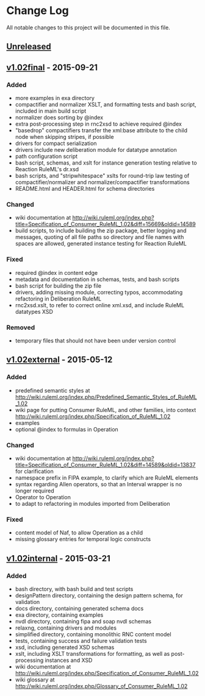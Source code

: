 # Change Log
All notable changes to this project will be documented in this file.

## [Unreleased][unreleased]

## [v1.02final] - 2015-09-21

### Added
- more examples in exa directory
- compactifier and normalizer XSLT, and formatting tests and bash script, included in main build script
- normalizer does sorting by @index
- extra post-processing step in rnc2xsd to achieve required @index
- "basedrop" compactifiers transfer the xml:base attribute to the child node when skipping stripes, if possible
- drivers for compact serialization
- drivers include new deliberation module for datatype annotation
- path configuration script
- bash script, schemas, and xslt for instance generation testing relative to Reaction RuleML's dr.xsd
- bash scripts, and "stripwhitespace" xslts for round-trip law testing of compactifier/normalizer and normalizer/compactifier transformations
- README.html and HEADER.html for schema directories

### Changed
- wiki documentation at http://wiki.ruleml.org/index.php?title=Specification_of_Consumer_RuleML_1.02&diff=15669&oldid=14589
- build scripts, to include building the zip package, better logging and messages, 
  quoting of all file paths so directory and file names with spaces are allowed,
  generated instance testing for Reaction RuleML
  
### Fixed
- required @index in content edge
- metadata and documentation in schemas, tests, and bash scripts
- bash script for building the zip file
- drivers, adding missing module, correcting typos, accommodating refactoring in Deliberation RuleML
- rnc2xsd.xslt, to refer to correct online xml.xsd, and include RuleML datatypes XSD

### Removed
- temporary files that should not have been under version control

## [v1.02external] - 2015-05-12

### Added
- predefined semantic styles at http://wiki.ruleml.org/index.php/Predefined_Semantic_Styles_of_RuleML_1.02
- wiki page for putting Consumer RuleML, and other families, into context http://wiki.ruleml.org/index.php/Specification_of_RuleML_1.02
- examples
- optional @index to formulas in Operation

### Changed
- wiki documentation at http://wiki.ruleml.org/index.php?title=Specification_of_Consumer_RuleML_1.02&diff=14589&oldid=13837
  for clarification
- namespace prefix in FIPA example, to clarify which are RuleML elements
- syntax regarding Allen operators, so that an Interval wrapper is no longer required
- Operator to Operation
- to adapt to refactoring in modules imported from Deliberation

### Fixed
- content model of Naf, to allow Operation as a child
- missing glossary entries for temporal logic constructs


## [v1.02internal] - 2015-03-21

### Added
- bash directory, with bash build and test scripts
- designPattern directory, containing the design pattern schema, for validation
- docs directory, containing generated schema docs
- exa directory, containing examples
- nvdl directory, containing fipa and soap nvdl schemas
- relaxng, containing drivers and modules
- simplified directory, containing monolithic RNC content model
- tests, containing success and failure validation tests
- xsd, including generated XSD schemas
- xslt, including XSLT transformations for formatting, as well as post-processing instances and XSD
- wiki documentation at http://wiki.ruleml.org/index.php/Specification_of_Consumer_RuleML_1.02
- wiki glossary at http://wiki.ruleml.org/index.php/Glossary_of_Consumer_RuleML_1.02


[unreleased]: https://github.com/RuleML/consumer-ruleml/compare/v1.02final...HEAD
[v1.02final]: https://github.com/RuleML/consumer-ruleml/compare/v1.02external...v1.02final
[v1.02external]: https://github.com/RuleML/consumer-ruleml/compare/v1.02internal...v1.02external
[v1.02internal]: https://github.com/RuleML/consumer-ruleml/compare/v1.02initial...v1.02internal
